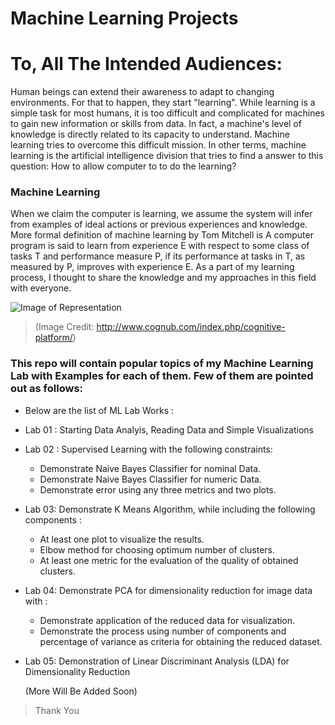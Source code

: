 # Machine Learning Projects

# To, All The Intended Audiences:
Human beings can extend their awareness to adapt to changing environments. For that to happen, they start "learning". While learning is a simple task for most humans, it is too difficult and complicated for machines to gain new information or skills from data. In fact, a machine's level of knowledge is directly related to its capacity to understand. Machine learning tries to overcome this difficult mission. In other terms, machine learning is the artificial intelligence division that tries to find a answer to this question: How to allow computer to to do the learning?

### Machine Learning 
When we claim the computer is learning, we assume the system will infer from examples of ideal actions or previous experiences and knowledge. More formal definition of machine learning by Tom Mitchell is A computer program is said to learn from experience E with respect to some class of tasks T and performance measure P, if its performance at tasks in T, as measured by P, improves with experience E. As a part of my learning process, I thought to share the knowledge and my approaches in this field with everyone.

![Image of Representation](https://storage.googleapis.com/buildcms.google.com.a.appspot.com/images/Theory-Reality.height-380.png)
> (Image Credit:  http://www.cognub.com/index.php/cognitive-platform/)

### This repo will contain popular topics of my Machine Learning Lab with Examples for each of them. Few of them are pointed out as follows:
- Below are the list of ML Lab Works : 
- Lab 01 : Starting Data Analyis, Reading Data and Simple Visualizations
- Lab 02 : Supervised Learning with the following constraints:
  - Demonstrate Naive Bayes Classifier for nominal Data.
  - Demonstrate Naive Bayes Classifier for numeric Data.
  - Demonstrate error using any three metrics and two plots.
- Lab 03:  Demonstrate K Means Algorithm, while including the following components : 
  - At least one plot to visualize the results. 
  - Elbow method for choosing optimum number of clusters.
  - At least one metric for the evaluation of the quality of obtained clusters.
- Lab 04:  Demonstrate PCA for dimensionality reduction for image data with :
  - Demonstrate application of the reduced data for visualization.
  - Demonstrate the process using number of components and percentage of variance as criteria for obtaining the reduced dataset.
- Lab 05:  Demonstration of Linear Discriminant Analysis (LDA) for Dimensionality Reduction

  (More Will Be Added Soon)
  
 > Thank You
